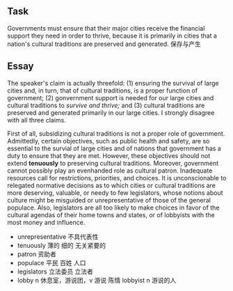 ## Task

Governments must ensure that their major cities receive the financial support they need in order to thrive, because it is primarily in cities that a nation's cultural traditions are preserved and generated. 保存与产生

## Essay

The speaker's claim is actually threefold: (1) ensuring the survival of large cities and, in turn, that of cultural traditions, is a proper function of government; (2) gonvernment support is needed for our large cities and cultural traditions to *survive and thrive;* and (3) cultural traditions are preserved and generated primarily in our large cities. I strongly disagree with all three claims.

First of all, subsidizing cultural traditions is not a proper role of government. Admittedly, certain objectives, such as public health and safety, are so essential to the survial of large cities and of nations that government has a duty to ensure that they are met. However, these objectives should not extend **tenuously** to preserving cultural traditions. Moreover, government cannot possibly play an evenhanded role as cultural patron. Inadequate resources call for restrictions, priorities, and choices. It is unconscionable to relegated normative decisions as to which cities or cultural traditions are more deserving, valuable, or needy to few legislators, whose notions about culture might be misguided or unrepresentative of those of the general populace. Also, legislators are all too likely to make choices in favor of the cultural agendas of their home towns and states, or of lobbyists with the most money and influence.

- unrepresentative 不具代表性
- tenuously 薄的 细的 无关紧要的
- patron 资助者
- populace 平民 百姓 人口
- legislators 立法委员 立法者
- lobby n 休息室，游说团，v 游说 陈情 lobbyist n 游说的人
